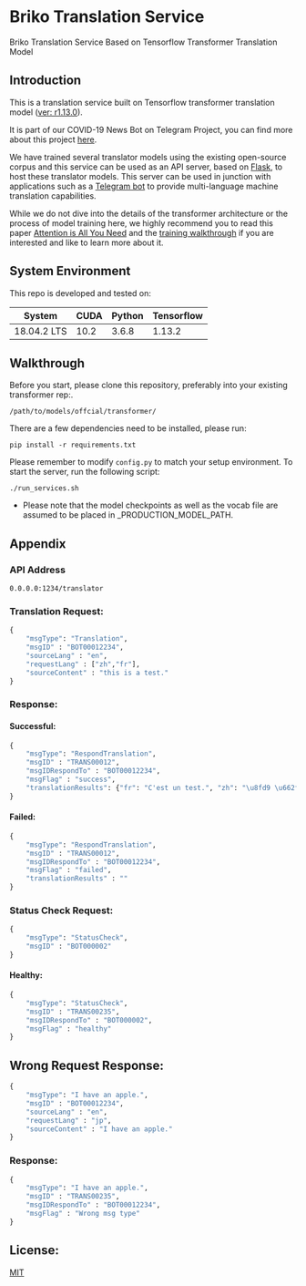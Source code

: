 # Briko Translation Service
Briko Translation Service Based on Tensorflow Transformer Translation Model
## Introduction

This is a translation service built on Tensorflow transformer translation model ([ver: r1.13.0](https://github.com/tensorflow/models/tree/r1.13.0/official/transformer)).

It is part of our COVID-19 News Bot on Telegram Project, you can find more about this project [here](https://github.com/briko-org/document/blob/master/Briko_Telegram_News_Bot_EN.md). 

We have trained several translator models using the existing open-source corpus and this service can be used as an API server, based on [Flask](https://flask.palletsprojects.com/en/1.1.x/), to host these translator models. This server can be used in junction with applications such as a [Telegram bot](https://github.com/briko-org/brikobot) to provide multi-language machine translation capabilities.

While we do not dive into the details of the transformer architecture or the process of model training here, we highly recommend you to read this paper [Attention is All You Need](https://arxiv.org/abs/1706.03762) and the [training walkthrough](https://github.com/tensorflow/models/tree/r1.13.0/official/transformer#walkthrough) if you are interested and like to learn more about it.

## System Environment
This repo is developed and tested on:

|System| CUDA|Python|Tensorflow|
|---|---|---|---|
|18.04.2 LTS|10.2|3.6.8|1.13.2|




## Walkthrough

Before you start, please clone this repository, preferably into your existing transformer rep:.
```
/path/to/models/offcial/transformer/
```
There are a few dependencies need to be installed, please run:
```
pip install -r requirements.txt
```
Please remember to modify ```config.py``` to match your setup environment. To start the server, run the following script:
```
./run_services.sh
```
* Please note that the model checkpoints as well as the vocab file are assumed to be placed in _PRODUCTION_MODEL_PATH.

## Appendix

### API Address
```
0.0.0.0:1234/translator
```
###  Translation Request:
```python
{
    "msgType": "Translation",
    "msgID" : "BOT00012234",
    "sourceLang" : "en",
    "requestLang" : ["zh","fr"],
    "sourceContent" : "this is a test."
}
```
### Response:

#### Successful:
```python
{
    "msgType": "RespondTranslation",
    "msgID" : "TRANS00012",
    "msgIDRespondTo" : "BOT00012234",
    "msgFlag" : "success",
    "translationResults": {"fr": "C'est un test.", "zh": "\u8fd9 \u662f \u4e00 \u4e2a \u6d4b\u8bd5 \u3002"}
}
```
#### Failed:
```python
{
    "msgType": "RespondTranslation",
    "msgID" : "TRANS00012",
    "msgIDRespondTo" : "BOT00012234",
    "msgFlag" : "failed",
    "translationResults" : ""
}
```

### Status Check Request:
```python
{
    "msgType": "StatusCheck",
    "msgID" : "BOT000002"
}
```
#### Healthy:
```python
{
    "msgType": "StatusCheck",
    "msgID" : "TRANS00235",
    "msgIDRespondTo" : "BOT000002",
    "msgFlag" : "healthy"
}
```

## Wrong Request Response:
```python
{
    "msgType": "I have an apple.",
    "msgID" : "BOT00012234",
    "sourceLang" : "en",
    "requestLang" : "jp",
    "sourceContent" : "I have an apple."
}
```
### Response:
```python
{
    "msgType": "I have an apple.",
    "msgID" : "TRANS00235",
    "msgIDRespondTo" : "BOT00012234",
    "msgFlag" : "Wrong msg type"
}
```

##  License:

[MIT](LICENSE)
